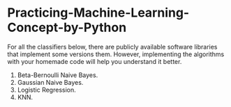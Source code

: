 # Practicing-Machine-Learning-Concept-by-Python

For all the classifiers below, there are publicly available software libraries that  implement some versions them. However, implementing the algorithms with your homemade code will help you understand it better. 

1. Beta-Bernoulli Naive Bayes.
2. Gaussian Naive Bayes.
3. Logistic Regression.
4. KNN.
